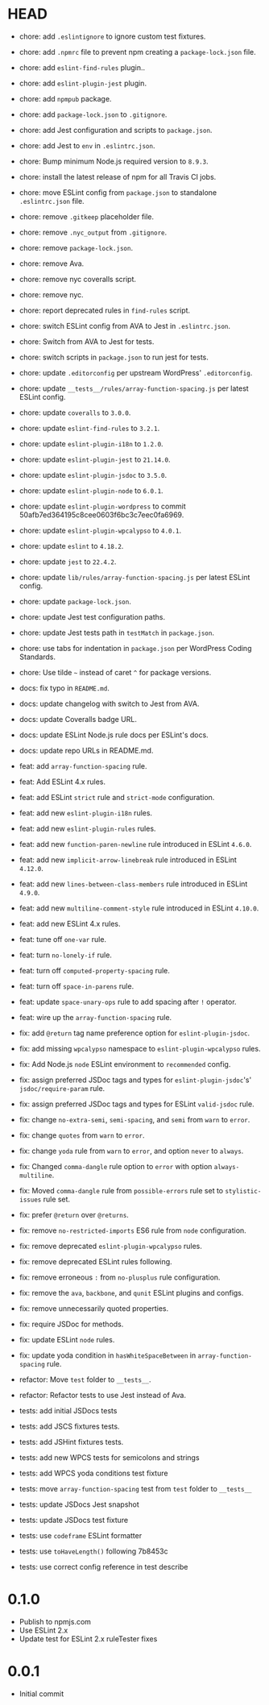 # HEAD

* chore: add `.eslintignore` to ignore custom test fixtures.
* chore: add `.npmrc` file to prevent npm creating a `package-lock.json` file.
* chore: add `eslint-find-rules` plugin..
* chore: add `eslint-plugin-jest` plugin.
* chore: add `npmpub` package.
* chore: add `package-lock.json` to `.gitignore`.
* chore: add Jest configuration and scripts to `package.json`.
* chore: add Jest to `env` in `.eslintrc.json`.
* chore: Bump minimum Node.js required version to `8.9.3`.
* chore: install the latest release of npm for all Travis CI jobs.
* chore: move ESLint config from `package.json` to standalone `.eslintrc.json` file.
* chore: remove `.gitkeep` placeholder file.
* chore: remove `.nyc_output` from `.gitignore`.
* chore: remove `package-lock.json`.
* chore: remove Ava.
* chore: remove nyc coveralls script.
* chore: remove nyc.
* chore: report deprecated rules in `find-rules` script.
* chore: switch ESLint config from AVA to Jest in `.eslintrc.json`.
* chore: Switch from AVA to Jest for tests.
* chore: switch scripts in `package.json` to run jest for tests.
* chore: update `.editorconfig` per upstream WordPress' `.editorconfig`.
* chore: update `__tests__/rules/array-function-spacing.js` per latest ESLint config.
* chore: update `coveralls` to `3.0.0`.
* chore: update `eslint-find-rules` to `3.2.1`.
* chore: update `eslint-plugin-i18n` to `1.2.0`.
* chore: update `eslint-plugin-jest` to `21.14.0`.
* chore: update `eslint-plugin-jsdoc` to `3.5.0`.
* chore: update `eslint-plugin-node` to `6.0.1`.
* chore: update `eslint-plugin-wordpress` to commit 50afb7ed364195c8cee0603f6bc3c7eec0fa6969.
* chore: update `eslint-plugin-wpcalypso` to `4.0.1`.
* chore: update `eslint` to `4.18.2`.
* chore: update `jest` to `22.4.2`.
* chore: update `lib/rules/array-function-spacing.js` per latest ESLint config.
* chore: update `package-lock.json`.
* chore: update Jest test configuration paths.
* chore: update Jest tests path in `testMatch` in `package.json`.
* chore: use tabs for indentation in `package.json` per WordPress Coding Standards.
* chore: Use tilde `~` instead of caret `^` for package versions.

* docs: fix typo in `README.md`.
* docs: update changelog with switch to Jest from AVA.
* docs: update Coveralls badge URL.
* docs: update ESLint Node.js rule docs per ESLint's docs.
* docs: update repo URLs in README.md.

* feat: add `array-function-spacing` rule.
* feat: Add ESLint 4.x rules.
* feat: add ESLint `strict` rule and `strict-mode` configuration.
* feat: add new `eslint-plugin-i18n` rules.
* feat: add new `eslint-plugin-rules` rules.
* feat: add new `function-paren-newline` rule introduced in ESLint `4.6.0`.
* feat: add new `implicit-arrow-linebreak` rule introduced in ESLint `4.12.0`.
* feat: add new `lines-between-class-members` rule introduced in ESLint `4.9.0`.
* feat: add new `multiline-comment-style` rule introduced in ESLint `4.10.0`.
* feat: add new ESLint 4.x rules.
* feat: tune off `one-var` rule.
* feat: turn `no-lonely-if` rule.
* feat: turn off `computed-property-spacing` rule.
* feat: turn off `space-in-parens` rule.
* feat: update `space-unary-ops` rule to add spacing after `!` operator.
* feat: wire up the `array-function-spacing` rule.

* fix: add `@return` tag name preference option for `eslint-plugin-jsdoc`.
* fix: add missing `wpcalypso` namespace to `eslint-plugin-wpcalypso` rules.
* fix: Add Node.js `node` ESLint environment to `recommended` config.
* fix: assign preferred JSDoc tags and types for `eslint-plugin-jsdoc`'s' `jsdoc/require-param` rule.
* fix: assign preferred JSDoc tags and types for ESLint `valid-jsdoc` rule.
* fix: change `no-extra-semi`, `semi-spacing`, and `semi` from `warn` to `error`.
* fix: change `quotes` from `warn` to `error`.
* fix: change `yoda` rule from `warn` to `error`, and option `never` to `always`.
* fix: Changed `comma-dangle` rule option to `error` with option `always-multiline`.
* fix: Moved `comma-dangle` rule from `possible-errors` rule set to `stylistic-issues` rule set.
* fix: prefer `@return` over `@returns`.
* fix: remove `no-restricted-imports` ES6 rule from `node` configuration.
* fix: remove deprecated `eslint-plugin-wpcalypso` rules.
* fix: remove deprecated ESLint rules following.
* fix: remove erroneous `:` from `no-plusplus` rule configuration.
* fix: remove the `ava`, `backbone`, and `qunit` ESLint plugins and configs.
* fix: remove unnecessarily quoted properties.
* fix: require JSDoc for methods.
* fix: update ESLint `node` rules.
* fix: update yoda condition in `hasWhiteSpaceBetween` in `array-function-spacing` rule.

* refactor: Move `test` folder to `__tests__`.
* refactor: Refactor tests to use Jest instead of Ava.

* tests: add initial JSDocs tests
* tests: add JSCS fixtures tests.
* tests: add JSHint fixtures tests.
* tests: add new WPCS tests for semicolons and strings
* tests: add WPCS yoda conditions test fixture
* tests: move `array-function-spacing` test from `test` folder to `__tests__`
* tests: update JSDocs Jest snapshot
* tests: update JSDocs test fixture
* tests: use `codeframe` ESLint formatter
* tests: use `toHaveLength()` following 7b8453c
* tests: use correct config reference in test describe

# 0.1.0

* Publish to npmjs.com
* Use ESLint 2.x
* Update test for ESLint 2.x ruleTester fixes

# 0.0.1

* Initial commit
